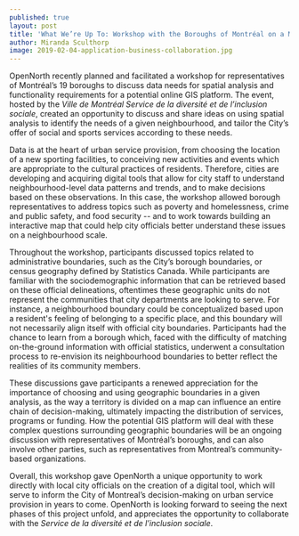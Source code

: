 ```yaml
---
published: true
layout: post
title: 'What We’re Up To: Workshop with the Boroughs of Montréal on a Mapping Tool'
author: Miranda Sculthorp
image: 2019-02-04-application-business-collaboration.jpg
---
```

OpenNorth recently planned and facilitated a workshop for representatives of Montréal’s 19 boroughs to discuss data needs for spatial analysis and functionality requirements for a potential online GIS platform. The event, hosted by the _Ville de Montréal Service de la diversité et de l’inclusion sociale_, created an opportunity to discuss and share ideas on using spatial analysis to identify the needs of a given neighbourhood, and tailor the City’s offer of social and sports services according to these needs.

Data is at the heart of urban service provision, from choosing the location of a new sporting facilities, to conceiving new activities and events which are appropriate to the cultural practices of residents. Therefore, cities are developing and acquiring digital tools that allow for city staff to understand neighbourhood-level data patterns and trends, and to make decisions based on these observations. In this case, the workshop allowed borough representatives to address topics such as poverty and homelessness, crime and public safety, and food security -- and to work towards building an interactive map that could help city officials better understand these issues on a neighbourhood scale.

Throughout the workshop, participants discussed topics related to administrative boundaries, such as the City’s borough boundaries, or census geography defined by Statistics Canada. While participants are familiar with the sociodemographic information that can be retrieved based on these official delineations, oftentimes these geographic units do not represent the communities that city departments are looking to serve. For instance, a neighbourhood boundary could be conceptualized based upon a resident's feeling of belonging to a specific place, and this boundary will not necessarily align itself with official city boundaries. Participants had the chance to learn from a borough which, faced with the difficulty of matching on-the-ground information with official statistics, underwent a consultation process to re-envision its neighbourhood boundaries to better reflect the realities of its community members.

These discussions gave participants a renewed appreciation for the importance of choosing and using geographic boundaries in a given analysis, as the way a territory is divided on a map can influence an entire chain of decision-making, ultimately impacting the distribution of services, programs or funding. How the potential GIS platform will deal with these complex questions surrounding geographic boundaries will be an ongoing discussion with representatives of Montréal’s boroughs, and can also involve other parties, such as representatives from Montreal’s community-based organizations.

Overall, this workshop gave OpenNorth a unique opportunity to work directly with local city officials on the creation of a digital tool, which will serve to inform the City of Montreal’s decision-making on urban service provision in years to come. OpenNorth is looking forward to seeing the next phases of this project unfold, and appreciates the opportunity to collaborate with the _Service de la diversité et de l’inclusion sociale_.
